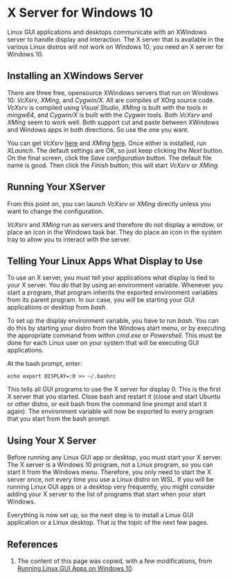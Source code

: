 # X Server for Windows 10

Linux GUI applications and desktops communicate with an
XWindows server to handle display and interaction. The
X server that is available in the various Linux distros will
not work on Windows 10; you need an X server for Windows 10.

## Installing an XWindows Server

There are three free, opensource XWindows servers that run
on Windows 10: *VcXsrv*, *XMing*, and *Cygwin/X*. All are compiles
of XOrg source code. *VcXsrv* is compiled using *Visual Studio*,
*XMing* is built with the tools in *mingw64*, and *Cygwin/X* is
built with the *Cygwin* tools. Both *VcXsrv* and *XMing* seem
to work well. Both support cut and paste between XWindows and
Windows apps in both directions. So use the one you want.

You can get *VcXsrv* [here](https://sourceforge.net/projects/vcxsrv/files/)
and *XMing* [here](https://sourceforge.net/projects/xming/files/).
Once either is installed, run *XLaunch*. The default settings are
OK, so just keep clicking the *Next* button. On the final screen,
click the *Save configuration* button. The default file name is good.
Then click the *Finish* button; this will start *VcXsrv* or *XMing*.

## Running Your XServer
From this point on, you can launch *VcXsrv* or *XMing* directly
unless you want to change the configuration.

*VcXsrv* and *XMing* run as servers and therefore do not display a
window, or place an icon in the Windows task bar. They do place an
icon in the system tray to allow you to interact with the server.

## Telling Your Linux Apps What Display to Use
To use an X server, you must tell your applications what display
is tied to your X server. You do that by using an environment
variable. Whenever you start a program, that program inherits the
exported  environment variables from its parent program. In our
case, you will be starting your GUI applications or desktop from
*bash*.

To set up the display environment variable, you have to run *bash*.
You can do this by starting your distro from the Windows start menu,
or by executing the appropriate command from within *cmd.exe* or
*Powershell*. This must be done for each Linux user on your system
that will be executing GUI applications.

At the bash prompt, enter:
```
echo export DISPLAY=:0 >> ~/.bashrc
```

This tells all GUI programs to use the X server for display 0.
This is the first X server that you started. Close bash and restart it
(close and start Ubuntu or other distro, or exit bash from the
command line prompt and start it again). The environment variable will
now be exported to every program that you start from the bash prompt.

## Using Your X Server
Before running any Linux GUI app or desktop, you must start your
X server. The X server is a Windows 10 program, not a Linux program,
so you can start it from the Windows menu. Therefore, you only need
to start the X server once, not every time you use a Linux distro on
WSL. If you will be running Linux GUI apps or a desktop very
frequently, you might consider adding your X server to the list of
programs that start when your start Windows.

Everything is now set up, so the next step is to install a Linux GUI
application or a Linux desktop. That is the topic of the next few
pages.

## References
1. The content of this page was copied, with a few modifications, from
[Running Linux GUI Apps on Windows 10](
https://jaipblog.wordpress.com/2018/01/21/running-linux-gui-apps-on-windows-10/).